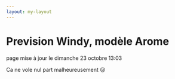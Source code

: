 ```yaml
---
layout: my-layout
---
```



# Prevision Windy, modèle Arome
page mise à jour le dimanche 23 octobre 13:03


Ca ne vole nul part malheureusement 😢


